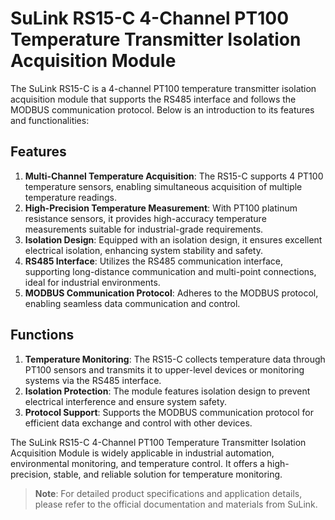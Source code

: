 # SuLink RS15-C 4-Channel PT100 Temperature Transmitter Isolation Acquisition Module

The SuLink RS15-C is a 4-channel PT100 temperature transmitter isolation acquisition module that supports the RS485 interface and follows the MODBUS communication protocol. Below is an introduction to its features and functionalities:

## Features

1. **Multi-Channel Temperature Acquisition**: The RS15-C supports 4 PT100 temperature sensors, enabling simultaneous acquisition of multiple temperature readings.
2. **High-Precision Temperature Measurement**: With PT100 platinum resistance sensors, it provides high-accuracy temperature measurements suitable for industrial-grade requirements.
3. **Isolation Design**: Equipped with an isolation design, it ensures excellent electrical isolation, enhancing system stability and safety.
4. **RS485 Interface**: Utilizes the RS485 communication interface, supporting long-distance communication and multi-point connections, ideal for industrial environments.
5. **MODBUS Communication Protocol**: Adheres to the MODBUS protocol, enabling seamless data communication and control.

## Functions

1. **Temperature Monitoring**: The RS15-C collects temperature data through PT100 sensors and transmits it to upper-level devices or monitoring systems via the RS485 interface.
2. **Isolation Protection**: The module features isolation design to prevent electrical interference and ensure system safety.
3. **Protocol Support**: Supports the MODBUS communication protocol for efficient data exchange and control with other devices.

The SuLink RS15-C 4-Channel PT100 Temperature Transmitter Isolation Acquisition Module is widely applicable in industrial automation, environmental monitoring, and temperature control. It offers a high-precision, stable, and reliable solution for temperature monitoring.

> **Note**: For detailed product specifications and application details, please refer to the official documentation and materials from SuLink.

